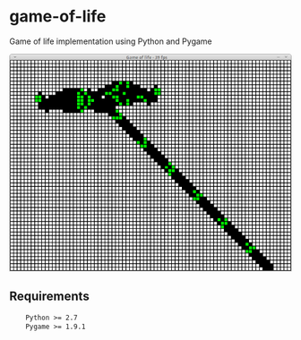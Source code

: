 game-of-life
============

Game of life implementation using Python and Pygame

![](preview.png)

Requirements
------------

    	Python >= 2.7
    	Pygame >= 1.9.1